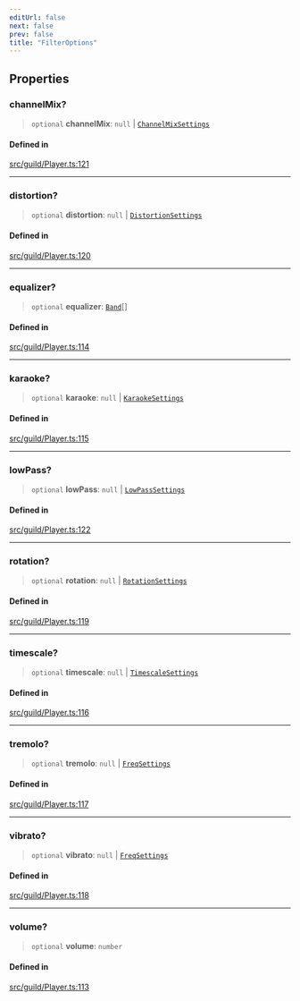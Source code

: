 ```yaml
---
editUrl: false
next: false
prev: false
title: "FilterOptions"
---
```


## Properties

### channelMix?

> `optional` **channelMix**: `null` \| [`ChannelMixSettings`](/api/interfaces/channelmixsettings/)

#### Defined in

[src/guild/Player.ts:121](https://github.com/shipgirlproject/shoukaku/blob/f3e4f8953c070c0cdfec493d072e6a22e3555895/src/guild/Player.ts#L121)

***

### distortion?

> `optional` **distortion**: `null` \| [`DistortionSettings`](/api/interfaces/distortionsettings/)

#### Defined in

[src/guild/Player.ts:120](https://github.com/shipgirlproject/shoukaku/blob/f3e4f8953c070c0cdfec493d072e6a22e3555895/src/guild/Player.ts#L120)

***

### equalizer?

> `optional` **equalizer**: [`Band`](/api/interfaces/band/)[]

#### Defined in

[src/guild/Player.ts:114](https://github.com/shipgirlproject/shoukaku/blob/f3e4f8953c070c0cdfec493d072e6a22e3555895/src/guild/Player.ts#L114)

***

### karaoke?

> `optional` **karaoke**: `null` \| [`KaraokeSettings`](/api/interfaces/karaokesettings/)

#### Defined in

[src/guild/Player.ts:115](https://github.com/shipgirlproject/shoukaku/blob/f3e4f8953c070c0cdfec493d072e6a22e3555895/src/guild/Player.ts#L115)

***

### lowPass?

> `optional` **lowPass**: `null` \| [`LowPassSettings`](/api/interfaces/lowpasssettings/)

#### Defined in

[src/guild/Player.ts:122](https://github.com/shipgirlproject/shoukaku/blob/f3e4f8953c070c0cdfec493d072e6a22e3555895/src/guild/Player.ts#L122)

***

### rotation?

> `optional` **rotation**: `null` \| [`RotationSettings`](/api/interfaces/rotationsettings/)

#### Defined in

[src/guild/Player.ts:119](https://github.com/shipgirlproject/shoukaku/blob/f3e4f8953c070c0cdfec493d072e6a22e3555895/src/guild/Player.ts#L119)

***

### timescale?

> `optional` **timescale**: `null` \| [`TimescaleSettings`](/api/interfaces/timescalesettings/)

#### Defined in

[src/guild/Player.ts:116](https://github.com/shipgirlproject/shoukaku/blob/f3e4f8953c070c0cdfec493d072e6a22e3555895/src/guild/Player.ts#L116)

***

### tremolo?

> `optional` **tremolo**: `null` \| [`FreqSettings`](/api/interfaces/freqsettings/)

#### Defined in

[src/guild/Player.ts:117](https://github.com/shipgirlproject/shoukaku/blob/f3e4f8953c070c0cdfec493d072e6a22e3555895/src/guild/Player.ts#L117)

***

### vibrato?

> `optional` **vibrato**: `null` \| [`FreqSettings`](/api/interfaces/freqsettings/)

#### Defined in

[src/guild/Player.ts:118](https://github.com/shipgirlproject/shoukaku/blob/f3e4f8953c070c0cdfec493d072e6a22e3555895/src/guild/Player.ts#L118)

***

### volume?

> `optional` **volume**: `number`

#### Defined in

[src/guild/Player.ts:113](https://github.com/shipgirlproject/shoukaku/blob/f3e4f8953c070c0cdfec493d072e6a22e3555895/src/guild/Player.ts#L113)
